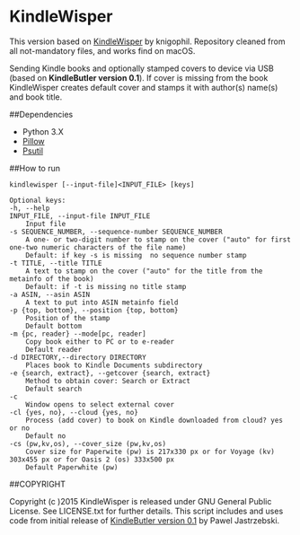 KindleWisper
============

This version based on [KindleWisper](https://github.com/knigophil/KindleWisper) by knigophil. Repository cleaned from all not-mandatory files, and works find on macOS.

Sending Kindle books and optionally stamped covers to device via USB (based on **KindleButler version 0.1**).
If cover is missing from the book KindleWisper creates default cover and stamps it with 
author(s) name(s) and book title.

##Dependencies

- Python 3.X
- [Pillow](http://pypi.python.org/pypi/Pillow/)
- [Psutil](https://pypi.python.org/pypi/psutil)

    
##How to run

    kindlewisper [--input-file]<INPUT_FILE> [keys]

    Optional keys:
	-h, --help 
    INPUT_FILE, --input-file INPUT_FILE 
        Input file 
    -s SEQUENCE_NUMBER, --sequence-number SEQUENCE_NUMBER 
        A one- or two-digit number to stamp on the cover ("auto" for first one-two numeric characters of the file name) 
        Default: if key -s is missing  no sequence number stamp
    -t TITLE, --title TITLE 
        A text to stamp on the cover ("auto" for the title from the metainfo of the book)
        Default: if -t is missing no title stamp 
    -a ASIN, --asin ASIN 
        A text to put into ASIN metainfo field 
    -p {top, bottom}, --position {top, bottom} 
        Position of the stamp 
        Default bottom
    -m {pc, reader} --mode[pc, reader] 
        Copy book either to PC or to e-reader
        Default reader 
    -d DIRECTORY,--directory DIRECTORY 
        Places book to Kindle Documents subdirectory 
    -e {search, extract}, --getcover {search, extract} 
        Method to obtain cover: Search or Extract
        Default search 
    -c 
        Window opens to select external cover 
    -cl {yes, no}, --cloud {yes, no} 
        Process (add cover) to book on Kindle downloaded from cloud? yes or no
        Default no
    -cs (pw,kv,os), --cover_size (pw,kv,os)
        Cover size for Paperwite (pw) is 217x330 px or for Voyage (kv) 303x455 px or for Oasis 2 (os) 333x500 px
        Default Paperwhite (pw)

##COPYRIGHT

Copyright (c )2015 KindleWisper is released under GNU General Public License. See LICENSE.txt for further details.
This script includes and uses code from initial release of [KindleButler version 0.1](https://github.com/AcidWeb/KindleButler) by Pawel Jastrzebski.  
